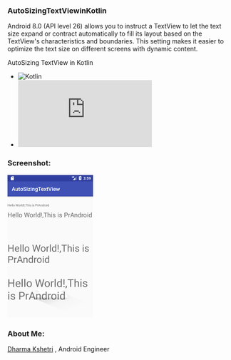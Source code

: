 ### AutoSizingTextViewinKotlin

Android 8.0 (API level 26) allows you to instruct a TextView to let the text size expand or contract automatically to fill its layout based on the TextView's characteristics and boundaries. This setting makes it easier to optimize the text size on different screens with dynamic content. 

AutoSizing TextView in Kotlin
- ![Kotlin](http://kotlinlang.org/)
- ![Support Library](https://developer.android.com/topic/libraries/support-library/index.html)

### Screenshot:

![output](https://raw.githubusercontent.com/dharmakshetri/AutoSizingTextViewinKotlin/master/Screenshot_1506286777.png)

### About Me: 
[Dharma Kshetri](www.dharmakshetri.me) , Android Engineer
